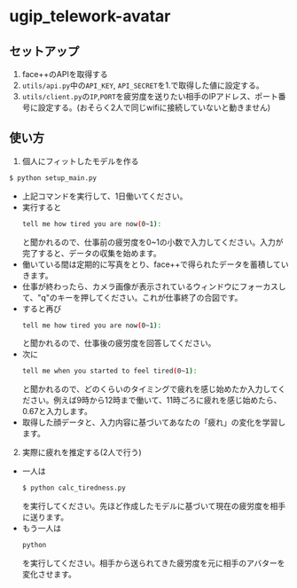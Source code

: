 # ugip_telework-avatar

## セットアップ
1. face++のAPIを取得する
2. `utils/api.py`中の`API_KEY`, `API_SECRET`を1.で取得した値に設定する。
3. `utils/client.py`の`IP`,`PORT`を疲労度を送りたい相手のIPアドレス、ポート番号に設定する。(おそらく2人で同じwifiに接続していないと動きません)

## 使い方
1. 個人にフィットしたモデルを作る
  ```bash
  $ python setup_main.py
  ```
  - 上記コマンドを実行して、1日働いてください。
  - 実行すると
    ```bash
    tell me how tired you are now(0~1):
    ```
    と聞かれるので、仕事前の疲労度を0~1の小数で入力してください。入力が完了すると、データの収集を始めます。
  - 働いている間は定期的に写真をとり、face++で得られたデータを蓄積していきます。
  - 仕事が終わったら、カメラ画像が表示されているウィンドウにフォーカスして、"q"のキーを押してください。これが仕事終了の合図です。
  - すると再び
    ```bash
    tell me how tired you are now(0~1):
    ```
    と聞かれるので、仕事後の疲労度を回答してください。
  - 次に
    ```bash
    tell me when you started to feel tired(0~1): 
    ```
    と聞かれるので、どのくらいのタイミングで疲れを感じ始めたか入力してください。例えば9時から12時まで働いて、11時ごろに疲れを感じ始めたら、0.67と入力します。
  - 取得した顔データと、入力内容に基づいてあなたの「疲れ」の変化を学習します。

2. 実際に疲れを推定する(2人で行う)
  - 一人は
    ```bash
    $ python calc_tiredness.py
    ```
    を実行してください。先ほど作成したモデルに基づいて現在の疲労度を相手に送ります。
  - もう一人は
    ```bash
    python 
    ```
    を実行してください。相手から送られてきた疲労度を元に相手のアバターを変化させます。
<!-- 3. transfer data(less important)
  - socket(TCP/IP) communication  


4. visualize tiredness/current working condition
  - sticky notes(windows)
  - tkinter(python module)
  - modify desktop goose(if possible) -->
